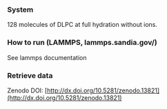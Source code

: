 ### System

128 molecules of DLPC at full hydration without ions.

### How to run (LAMMPS, lammps.sandia.gov/)

See lammps documentation

### Retrieve data

Zenodo DOI: [http://dx.doi.org/10.5281/zenodo.13821](http://dx.doi.org/10.5281/zenodo.13821)
